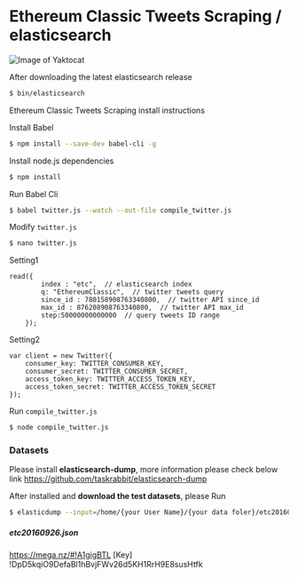 # Ethereum Classic Tweets Scraping / elasticsearch
![Image of Yaktocat](http://i.imgur.com/m2UaJhJ.png)

After downloading the latest elasticsearch release
```sh
$ bin/elasticsearch
```

Ethereum Classic Tweets Scraping install instructions

Install Babel
```sh
$ npm install --save-dev babel-cli -g
```

Install node.js dependencies
```sh
$ npm install
```

Run Babel Cli
```sh
$ babel twitter.js --watch --out-file compile_twitter.js
```
Modify `twitter.js`
```sh
$ nano twitter.js
```
Setting1
```
read({
        index : "etc",  // elasticsearch index
        q: "EthereumClassic",  // twitter tweets query
        since_id : 780158908763340800,  // twitter API since_id
        max_id : 876208908763340800,  // twitter API max_id
        step:50000000000000  // query tweets ID range
    });
```
Setting2
```
var client = new Twitter({
    consumer_key: TWITTER_CONSUMER_KEY,
    consumer_secret: TWITTER_CONSUMER_SECRET,
    access_token_key: TWITTER_ACCESS_TOKEN_KEY,
    access_token_secret: TWITTER_ACCESS_TOKEN_SECRET
});
```

Run `compile_twitter.js`
```sh
$ node compile_twitter.js
```


### Datasets
Please install **elasticsearch-dump**, more information please check below link
https://github.com/taskrabbit/elasticsearch-dump

After installed and **download the test datasets**, please Run
```sh
$ elasticdump --input=/home/{your User Name}/{your data foler}/etc20160926.json --output=http://127.0.0.1:9200/{your index} --type=data
```

#####  etc20160926.json
https://mega.nz/#!A1gigBTL
[Key]  
!DpD5kqiO9DefaBl1hBvjFWv26d5KH1RrH9E8susHtfk
